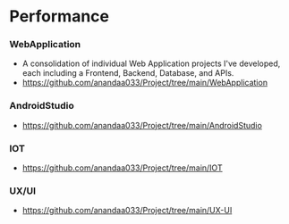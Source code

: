# Performance

### WebApplication
* A consolidation of individual Web Application projects I've developed, each including a Frontend, Backend, Database, and APIs.
* https://github.com/anandaa033/Project/tree/main/WebApplication
### AndroidStudio
* https://github.com/anandaa033/Project/tree/main/AndroidStudio
### IOT
* https://github.com/anandaa033/Project/tree/main/IOT
### UX/UI
* https://github.com/anandaa033/Project/tree/main/UX-UI
